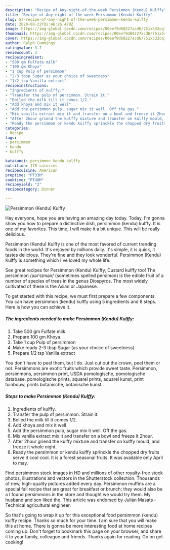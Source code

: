 ```yaml
---
description: "Recipe of Any-night-of-the-week Persimmon (Kendu) Kulffy"
title: "Recipe of Any-night-of-the-week Persimmon (Kendu) Kulffy"
slug: 57-recipe-of-any-night-of-the-week-persimmon-kendu-kulffy
date: 2020-08-22T02:46:26.470Z
image: https://img-global.cpcdn.com/recipes/00eef9d60227acd6/751x532cq70/persimmon-kendu-kulffy-recipe-main-photo.jpg
thumbnail: https://img-global.cpcdn.com/recipes/00eef9d60227acd6/751x532cq70/persimmon-kendu-kulffy-recipe-main-photo.jpg
cover: https://img-global.cpcdn.com/recipes/00eef9d60227acd6/751x532cq70/persimmon-kendu-kulffy-recipe-main-photo.jpg
author: Ralph Cummings
ratingvalue: 3.7
reviewcount: 3
recipeingredient:
- "500 gm Fulfate milk"
- "100 gm Khoya"
- "1 cup Pulp of persimmon"
- "2-3 tbsp Sugar as your choice of sweetness"
- "1/2 tsp Vanilla extract"
recipeinstructions:
- "Ingredients of kulffy."
- "Transfer the pulp of persimmon. Strain it."
- "Boiled the milk till it comes 1/2."
- "Add khoya and mix it well"
- "Add the persimmon pulp, sugar mix it well. Off the gas."
- "Mix vanilla extract mix it and transfer on a bowl and freeze it 2hour."
- "After 2hour griend the kulffy mixture and transfer on kulffy mould, and freeze it whole night."
- "Ready the persimmon or kendu kulffy sprinckle the chopped dry fruits serve it cool cool. It is a forest seasonal fruits. It was available only April to may."
categories:
- Recipe
tags:
- persimmon
- kendu
- kulffy

katakunci: persimmon kendu kulffy 
nutrition: 178 calories
recipecuisine: American
preptime: "PT33M"
cooktime: "PT48M"
recipeyield: "2"
recipecategory: Dinner

---
```



![Persimmon (Kendu) Kulffy](https://img-global.cpcdn.com/recipes/00eef9d60227acd6/751x532cq70/persimmon-kendu-kulffy-recipe-main-photo.jpg)

Hey everyone, hope you are having an amazing day today. Today, I'm gonna show you how to prepare a distinctive dish, persimmon (kendu) kulffy. It is one of my favorites. This time, I will make it a bit unique. This will be really delicious.

Persimmon (Kendu) Kulffy is one of the most favored of current trending foods in the world. It's enjoyed by millions daily. It's simple, it is quick, it tastes delicious. They're fine and they look wonderful. Persimmon (Kendu) Kulffy is something which I've loved my whole life.

See great recipes for Persimmon (Kendu) Kulffy, Custard kulffy too! The persimmon /pərˈsɪmən/ (sometimes spelled persimon) is the edible fruit of a number of species of trees in the genus Diospyros. The most widely cultivated of these is the Asian or Japanese.


To get started with this recipe, we must first prepare a few components. You can have persimmon (kendu) kulffy using 5 ingredients and 8 steps. Here is how you can achieve it.

<!--inarticleads1-->

##### The ingredients needed to make Persimmon (Kendu) Kulffy:

1. Take 500 gm Fulfate milk
1. Prepare 100 gm Khoya
1. Take 1 cup Pulp of persimmon
1. Make ready 2-3 tbsp Sugar (as your choice of sweetness)
1. Prepare 1/2 tsp Vanilla extract


You don&#39;t have to peel them, but I do. Just cut out the crown, peel them or not. Persimmons are exotic fruits which provide sweet taste. Persimmon, persimmons, persimmon print, USDA pomologische, pomologische database, pomologische prints, aquarel prints, aquarel kunst, print tuinbouw, prints botanische, botanische kunst. 

<!--inarticleads2-->

##### Steps to make Persimmon (Kendu) Kulffy:

1. Ingredients of kulffy.
1. Transfer the pulp of persimmon. Strain it.
1. Boiled the milk till it comes 1/2.
1. Add khoya and mix it well
1. Add the persimmon pulp, sugar mix it well. Off the gas.
1. Mix vanilla extract mix it and transfer on a bowl and freeze it 2hour.
1. After 2hour griend the kulffy mixture and transfer on kulffy mould, and freeze it whole night.
1. Ready the persimmon or kendu kulffy sprinckle the chopped dry fruits serve it cool cool. It is a forest seasonal fruits. It was available only April to may.


Find persimmon stock images in HD and millions of other royalty-free stock photos, illustrations and vectors in the Shutterstock collection. Thousands of new, high-quality pictures added every day. Persimmon muffins are a special fall recipe that are great for breakfast or brunch; they would also be a I found persimmons in the store and thought we would try them. My husband and son liked the. This article was endorsed by Julián Masats - Technical agricultural engineer. 

So that's going to wrap it up for this exceptional food persimmon (kendu) kulffy recipe. Thanks so much for your time. I am sure that you will make this at home. There is gonna be more interesting food at home recipes coming up. Don't forget to bookmark this page on your browser, and share it to your family, colleague and friends. Thanks again for reading. Go on get cooking!
